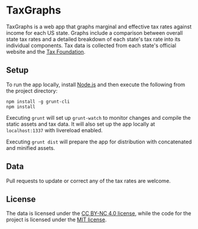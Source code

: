 # TaxGraphs

TaxGraphs is a web app that graphs marginal and effective tax rates against income for each US state. Graphs include a comparison between overall state tax rates and a detailed breakdown of each state's tax rate into its individual components. Tax data is collected from each state's official website and the [Tax Foundation](http://taxfoundation.org/article/state-individual-income-tax-rates).

Setup
---
To run the app locally, install [Node.js](http://nodejs.org/download/) and then execute the following from the project directory:
```
npm install -g grunt-cli
npm install
```
Executing `grunt` will set up `grunt-watch` to monitor changes and compile the static assets and tax data. It will also set up the app locally at `localhost:1337` with livereload enabled.

Executing `grunt dist` will prepare the app for distribution with concatenated and minified assets.

Data
---
Pull requests to update or correct any of the tax rates are welcome.

License
---
The data is licensed under the [CC BY-NC 4.0 license](http://creativecommons.org/licenses/by-nc/4.0/), while the code for the project is licensed under the [MIT license](LICENSE).